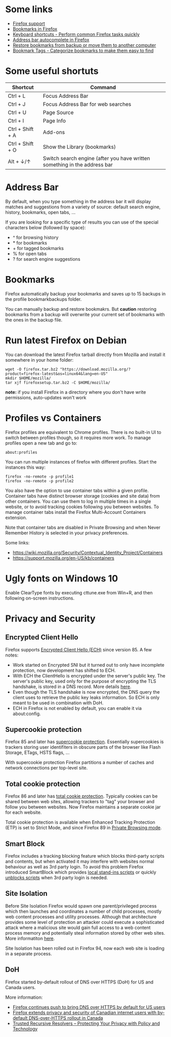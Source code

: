 # Some links
- [Firefox support](https://support.mozilla.org/en-US/)
- [Bookmarks in Firefox](https://support.mozilla.org/en-US/kb/bookmarks-firefox<Paste>)
- [Keyboard shortcuts - Perform common Firefox tasks quickly](https://support.mozilla.org/en-US/kb/keyboard-shortcuts-perform-firefox-tasks-quickly)
- [Address bar autocomplete in Firefox](https://support.mozilla.org/en-US/kb/address-bar-autocomplete-firefox)
- [Restore bookmarks from backup or move them to another computer](https://support.mozilla.org/en-US/kb/restore-bookmarks-from-backup-or-move-them)
- [Bookmark Tags - Categorize bookmarks to make them easy to find](https://support.mozilla.org/en-US/kb/categorizing-bookmarks-make-them-easy-to-find)

# Some useful shortuts
| Shortcut | Command |
|---|---|
| Ctrl + L | Focus Address Bar |
| Ctrl + J | Focus Address Bar for web searches |
| Ctrl + U | Page Source |
| Ctrl + I | Page Info |
| Ctrl + Shift + A | Add-ons |
| Ctrl + Shift + O | Show the Library (bookmarks) |
| Alt + ↓/↑ | Switch search engine (after you have written something in the address bar |

# Address Bar
By default, when you type something in the address bar it will display matches and suggestions from a variety of source: default search engine, history, bookmarks, open tabs, ...

If you are looking for a specific type of results you can use of the special characters below (followed by space):
- ^ for browsing history
- \* for bookmarks
- \+ for tagged bookmarks
- % for open tabs
- ? for search engine suggestions

# Bookmarks
Firefox automatically backup your bookmarks and saves up to 15 backups in the profile bookmarkbackups folder.

You can manually backup and restore bookmakrs. But **caution** restoring bookmarks from a backup will overwrite your current set of bookmarks with the ones in the backup file.

# Run latest Firefox on Debian
You can download the latest Firefox tarball directly from Mozilla and install it somewhere in your home folder:
```
wget -O firefox.tar.bz2 "https://download.mozilla.org/?product=firefox-latest&os=linux64&lang=en-US"
mkdir $HOME/mozilla/
tar xjf firefoxsetup.tar.bz2 -C $HOME/mozilla/
```

**note:** if you install Firefox in a directory where you don't have write permissions, auto-updates won't work

# Profiles vs Containers
Firefox profiles are equivalent to Chrome profiles. There is no built-in UI to switch between profiles though, so it requires more work. To manage profiles open a new tab and go to:
```
about:profiles
```

You can run multiple instances of firefox with different profiles. Start the instances this way:
```
firefox -no-remote -p profile1
firefox -no-remote -p profile2
```

You also have the option to use container tabs within a given profile. Container tabs have distinct browser storage (cookies and site data) from other containers. You can use them to log in multiple times in a single website, or to avoid tracking cookies following you between websites. To manage container tabs install the Firefox Multi-Account Containers extension.

Note that container tabs are disabled in Private Browsing and when Never Remember History is selected in your privacy preferences.

Some links:
- https://wiki.mozilla.org/Security/Contextual_Identity_Project/Containers
- https://support.mozilla.org/en-US/kb/containers

# Ugly fonts on Windows 10
Enable ClearType fonts by executing cttune.exe from Win+R, and then following on-screen instructions.

# Privacy and Security
## Encrypted Client Hello
Firefox supports [Encrypted Client Hello (ECH)](https://blog.mozilla.org/security/2021/01/07/encrypted-client-hello-the-future-of-esni-in-firefox/) since version 85. A few notes:
- Work started on Encrypted SNI but it turned out to only have incomplete protection, now development has shifted to ECH.
- With ECH the ClientHello is encrypted under the server's public key. The server's public key, used only for the purpose of encrypting the TLS handshake, is stored in a DNS record. More details [here](https://blog.cloudflare.com/encrypted-client-hello/).
- Even though the TLS handshake is now encrypted, the DNS query the client uses to retrieve the public key leaks information. So ECH is only meant to be used in combination with DoH.
- ECH in Firefox is not enabled by default, you can enable it via about:config.

## Supercookie protection
Firefox 85 and later has [supercookie protection](https://blog.mozilla.org/security/2021/01/26/supercookie-protections/). Essentially supercookies is trackers storing user identifiters in obscure parts of the browser like Flash Storage, ETags, HSTS flags, ...

With supercookie protection Firefox partitions a number of caches and network connections per top-level site.

## Total cookie protection
Firefox 86 and later has [total cookie protection](https://blog.mozilla.org/security/2021/02/23/total-cookie-protection/). Typically cookies can be shared between web sites, allowing trackers to "tag" your browser and follow you between websites. Now Firefox maintains a separate cookie jar for each website.

Total cookie protection is available when Enhanced Tracking Protection (ETP) is set to Strict Mode, and since Firefox 89 in [Private Browsing mode](https://blog.mozilla.org/security/2021/06/01/total-cookie-protection-in-private-browsing/).

## Smart Block
Firefox includes a tracking blocking feature which blocks third-party scripts and contents, but when activated it may interfere with websites normal behaviour as well as 3rd party login. To avoid this problem Firefox introduced SmartBlock which provides [local stand-ins scripts](https://blog.mozilla.org/security/2021/03/23/introducing-smartblock/) or quickly [unblocks scripts](https://blog.mozilla.org/security/2021/07/13/smartblock-v2/) when 3rd party login is needed.

## Site Isolation
Before Site Isolation Firefox would spawn one parent/privileged process which then launches and coordinates a number of child processes, mostly web content processes and utility processes. Although that architecture provides some level of protection an attacker could execute a sophisticated attack where a malicious site would gain full access to a web content process memory and potentially steal information stored by other web sites. More informatiton [here](https://hacks.mozilla.org/2021/05/introducing-firefox-new-site-isolation-security-architecture/).

Site Isolation has been rolled out in Firefox 94, now each web site is loading in a separate process.

## DoH
Firefox started by-default rollout of DNS over HTTPS (DoH) for US and Canada users.

More information:
- [Firefox continues push to bring DNS over HTTPS by default for US users](https://blog.mozilla.org/en/products/firefox/firefox-continues-push-to-bring-dns-over-https-by-default-for-us-users/)
- [Firefox extends privacy and security of Canadian internet users with by-default DNS-over-HTTPS rollout in Canada](https://blog.mozilla.org/en/mozilla/news/firefox-by-default-dns-over-https-rollout-in-canada/)
- [Trusted Recursive Resolvers – Protecting Your Privacy with Policy and Technology](https://blog.mozilla.org/netpolicy/2019/12/09/trusted-recursive-resolvers-protecting-your-privacy-with-policy-technology/)
